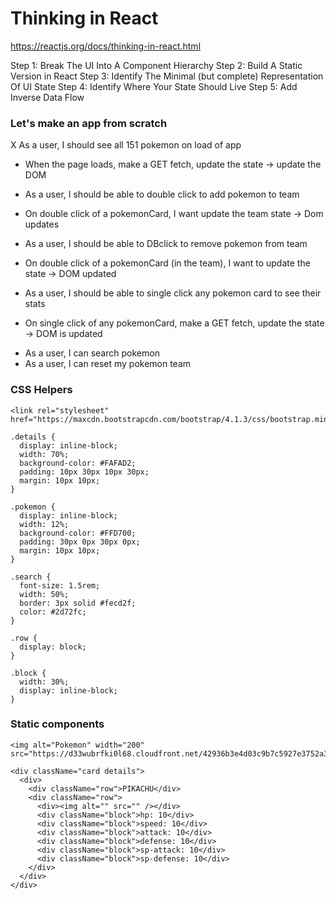 # Thinking in React

https://reactjs.org/docs/thinking-in-react.html

Step 1: Break The UI Into A Component Hierarchy
Step 2: Build A Static Version in React
Step 3: Identify The Minimal (but complete) Representation Of UI State
Step 4: Identify Where Your State Should Live
Step 5: Add Inverse Data Flow

### Let's make an app from scratch
X As a user, I should see all 151 pokemon on load of app
* When the page loads, make a GET fetch, update the state -> update the DOM

- As a user, I should be able to double click to add pokemon to team
* On double click of a pokemonCard, I want update the team state -> Dom updates

- As a user, I should be able to DBclick to remove pokemon from team
* On double click of a pokemonCard (in the team), I want to update the state -> DOM updated

- As a user, I should be able to single click any pokemon card to see their stats
* On single click of any pokemonCard, make a GET fetch, update the state -> DOM is updated

- As a user, I can search pokemon
- As a user, I can reset my pokemon team


### CSS Helpers
```
<link rel="stylesheet" href="https://maxcdn.bootstrapcdn.com/bootstrap/4.1.3/css/bootstrap.min.css">
```

```
.details {
  display: inline-block;
  width: 70%;
  background-color: #FAFAD2;
  padding: 10px 30px 10px 30px;
  margin: 10px 10px;
}

.pokemon {
  display: inline-block;
  width: 12%;
  background-color: #FFD700;
  padding: 30px 0px 30px 0px;
  margin: 10px 10px;
}

.search {
  font-size: 1.5rem;
  width: 50%;
  border: 3px solid #fecd2f;
  color: #2d72fc;
}

.row {
  display: block;
}

.block {
  width: 30%;
  display: inline-block;
}
```

### Static components
```
<img alt="Pokemon" width="200" src="https://d33wubrfki0l68.cloudfront.net/42936b3e4d03c9b7c5927e3752a36cef7ff8bdf0/53627/images/pokemon.png"/>

<div className="card details">
  <div>
    <div className="row">PIKACHU</div>
    <div className="row">
      <div><img alt="" src="" /></div>
      <div className="block">hp: 10</div>
      <div className="block">speed: 10</div>
      <div className="block">attack: 10</div>
      <div className="block">defense: 10</div>
      <div className="block">sp-attack: 10</div>
      <div className="block">sp-defense: 10</div>
    </div>
  </div>
</div>
```
